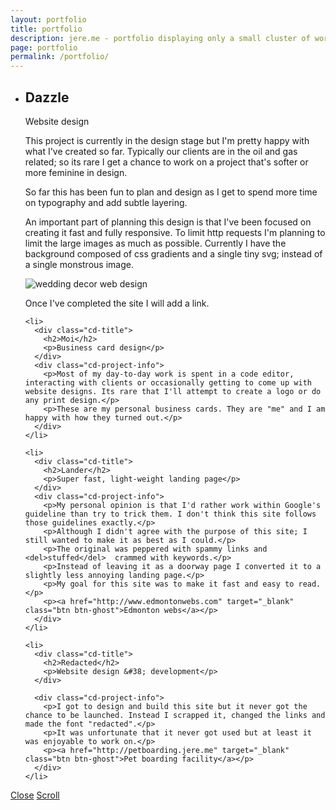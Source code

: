 ```yaml
---
layout: portfolio
title: portfolio
description: jere.me - portfolio displaying only a small cluster of work
page: portfolio
permalink: /portfolio/
---
```


<div class="projects-container">
  <ul>
    <li>
      <div class="cd-title">
          <h2>Dazzle</h2>
          <p>Website design</p>
      </div>
      <div class="cd-project-info">
          <p>This project is currently in the design stage but I'm pretty happy with what I've created so far. Typically our clients are in the oil and gas related; so its rare I get a chance to work on a project that's softer or more feminine in design.</p>
          <p>So far this has been fun to plan and design as I get to spend more time on typography and add subtle layering.</p>
          <p>An important part of planning this design is that I've been focused on creating it fast and fully responsive. To limit http requests I'm planning to limit the large images as much as possible. Currently I have the background composed of css gradients and a single tiny svg; instead of a single monstrous image.</p>
          <p><img src="../img/dazzle.jpg" alt="wedding decor web design" class="img-res"></p>
          <p>Once I've completed the site I will add a link.</p>
      </div>
    </li>

    <li>
      <div class="cd-title">
        <h2>Moi</h2>
        <p>Business card design</p>
      </div>
      <div class="cd-project-info">
        <p>Most of my day-to-day work is spent in a code editor, interacting with clients or occasionally getting to come up with website designs. Its rare that I'll attempt to create a logo or do any print design.</p>
        <p>These are my personal business cards. They are "me" and I am happy with how they turned out.</p>
      </div>
    </li>

    <li>
      <div class="cd-title">
        <h2>Lander</h2>
        <p>Super fast, light-weight landing page</p>
      </div>
      <div class="cd-project-info">
        <p>My personal opinion is that I'd rather work within Google's guideline than try to trick them. I don't think this site follows those guidelines exactly.</p>
        <p>Although I didn't agree with the purpose of this site; I still wanted to make it as best as I could.</p>
        <p>The original was peppered with spammy links and <del>stuffed</del>  crammed with keywords.</p>
        <p>Instead of leaving it as a doorway page I converted it to a slightly less annoying landing page.</p>
        <p>My goal for this site was to make it fast and easy to read.</p>
        <p><a href="http://www.edmontonwebs.com" target="_blank" class="btn btn-ghost">Edmonton webs</a></p>
      </div>
    </li>

    <li>
      <div class="cd-title">
        <h2>Redacted</h2>
        <p>Website design &#38; development</p>
      </div>

      <div class="cd-project-info">
        <p>I got to design and build this site but it never got the chance to be launched. Instead I scrapped it, changed the links and made the font "redacted".</p>
        <p>It was unfortunate that it never got used but at least it was enjoyable to work on.</p>
        <p><a href="http://petboarding.jere.me" target="_blank" class="btn btn-ghost">Pet boarding facility</a></p>
      </div>
    </li>
  </ul>
  <a href="#0" class="cd-close">Close</a>
  <a href="#0" class="cd-scroll">Scroll</a>
</div>